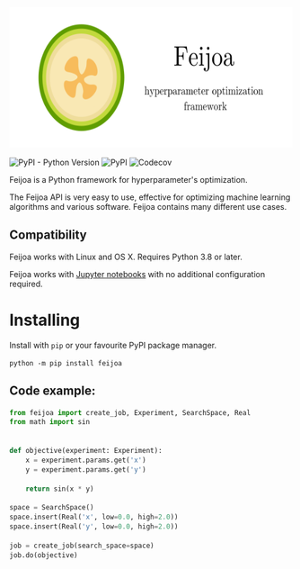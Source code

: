 <p align="left">
          <img width="600" height="250" src="https://raw.githubusercontent.com/qnbhd/feijoa/fa3a125e1a46d7206bee55ec0ba6cf4f580c2e68/docs/feijoa_logo.svg">
</p>

![PyPI - Python Version](https://img.shields.io/pypi/pyversions/feijoa?style=for-the-badge) ![PyPI](https://img.shields.io/pypi/v/feijoa?style=for-the-badge) ![Codecov](https://img.shields.io/codecov/c/github/qnbhd/feijoa?style=for-the-badge)

Feijoa is a Python framework for hyperparameter's optimization.

The Feijoa API is very easy to use, effective for optimizing machine learning algorithms and various software. Feijoa contains many different use cases.

## Compatibility

Feijoa works with Linux and OS X. Requires Python 3.8 or later.

Feijoa works with [Jupyter notebooks](https://jupyter.org/) with no additional configuration required.

# Installing

Install with `pip` or your favourite PyPI package manager.

`python -m pip install feijoa`

## Code example:

```python
from feijoa import create_job, Experiment, SearchSpace, Real
from math import sin


def objective(experiment: Experiment):
    x = experiment.params.get('x')
    y = experiment.params.get('y')

    return sin(x * y)
    
space = SearchSpace()
space.insert(Real('x', low=0.0, high=2.0))
space.insert(Real('y', low=0.0, high=2.0))

job = create_job(search_space=space)
job.do(objective)
```

